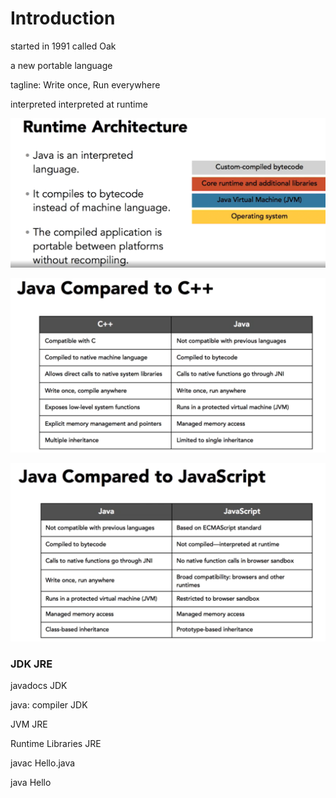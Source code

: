 # Introduction

started in 1991  called Oak

a new portable language

tagline: Write once, Run everywhere

interpreted  interpreted at runtime

![arch](runtime_arch.png)



![java_c](java_c.png)



![java_js](java_js.png)



### JDK JRE

javadocs JDK

java: compiler JDK

JVM JRE

Runtime Libraries JRE

javac Hello.java

java Hello